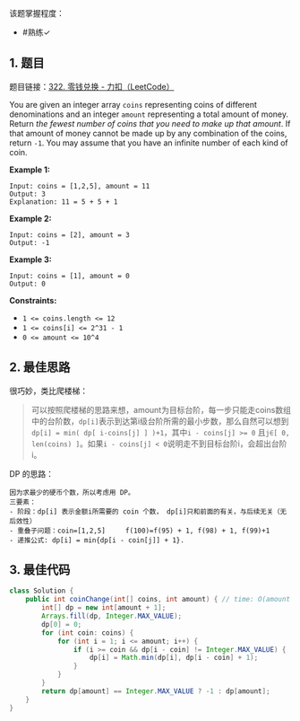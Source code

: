 
该题掌握程度：
- #熟练✓

## 1. 题目
题目链接：[322. 零钱兑换 - 力扣（LeetCode）](https://leetcode.cn/problems/coin-change/description/)

You are given an integer array `coins` representing coins of different denominations and an integer `amount` representing a total amount of money.
Return *the fewest number of coins that you need to make up that amount*. If that amount of money cannot be made up by any combination of the coins, return `-1`.
You may assume that you have an infinite number of each kind of coin.


**Example 1:**

```
Input: coins = [1,2,5], amount = 11
Output: 3
Explanation: 11 = 5 + 5 + 1
```

**Example 2:**

```
Input: coins = [2], amount = 3
Output: -1
```

**Example 3:**

```
Input: coins = [1], amount = 0
Output: 0
```

**Constraints:**

- `1 <= coins.length <= 12`
- `1 <= coins[i] <= 2^31 - 1`
- `0 <= amount <= 10^4`
















## 2. 最佳思路

很巧妙，类比爬楼梯：
> 可以按照爬楼梯的思路来想，amount为目标台阶，每一步只能走coins数组中的台阶数，`dp[i]`表示到达第i级台阶所需的最小步数，那么自然可以想到`dp[i] = min( dp[ i-coins[j] ] )+1`，其中`i - coins[j] >= 0` 且`j∈[ 0, len(coins) ]`。如果`i - coins[j] < 0`说明走不到目标台阶i，会超出台阶i。

DP 的思路：
```
因为求最少的硬币个数，所以考虑用 DP。
三要素：
- 阶段：dp[i] 表示金额i所需要的 coin 个数， dp[i]只和前面的有关，与后续无关（无后效性）
- 重叠子问题：coin=[1,2,5]     f(100)=f(95) + 1, f(98) + 1, f(99)+1
- 递推公式: dp[i] = min{dp[i - coin[j]] + 1}.
```

## 3. 最佳代码
```java
class Solution {
    public int coinChange(int[] coins, int amount) { // time: O(amount * n), space: O(amount)
        int[] dp = new int[amount + 1];
        Arrays.fill(dp, Integer.MAX_VALUE);
        dp[0] = 0;
        for (int coin: coins) {
            for (int i = 1; i <= amount; i++) {
                if (i >= coin && dp[i - coin] != Integer.MAX_VALUE) {
                    dp[i] = Math.min(dp[i], dp[i - coin] + 1);
                }
            }
        }
        return dp[amount] == Integer.MAX_VALUE ? -1 : dp[amount];
    }
}
```
